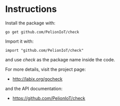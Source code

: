 Instructions
============

Install the package with:

    go get github.com/PelionIoT/check
    
Import it with:

    import "github.com/PelionIoT/check"

and use _check_ as the package name inside the code.

For more details, visit the project page:

* http://labix.org/gocheck

and the API documentation:

* https://github.com/PelionIoT/check
